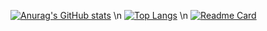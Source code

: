 <!--
**H4ckerxx44/H4ckerxx44** is a ✨ _special_ ✨ repository because its `README.md` (this file) appears on your GitHub profile.

Here are some ideas to get you started:

- 🔭 I’m currently working on ...
- 🌱 I’m currently learning ...
- 👯 I’m looking to collaborate on ...
- 🤔 I’m looking for help with ...
- 💬 Ask me about ...
- 📫 How to reach me: ...
- 😄 Pronouns: ...
- ⚡ Fun fact: ...
-->


[![Anurag's GitHub stats](https://github-readme-stats.vercel.app/api?username=H4ckerxx44&count_private=true&show_icons=true&theme=dark)](https://github.com/anuraghazra/github-readme-stats)
\n
[![Top Langs](https://github-readme-stats.vercel.app/api/top-langs/?username=H4ckerxx44&langs_count=8&count_private=true&theme=dark)](https://github.com/anuraghazra/github-readme-stats)
\n
[![Readme Card](https://github-readme-stats.vercel.app/api/pin/?username=H4ckerxx44&count_private=true&repo=github-readme-stats)](https://github.com/anuraghazra/github-readme-stats)
